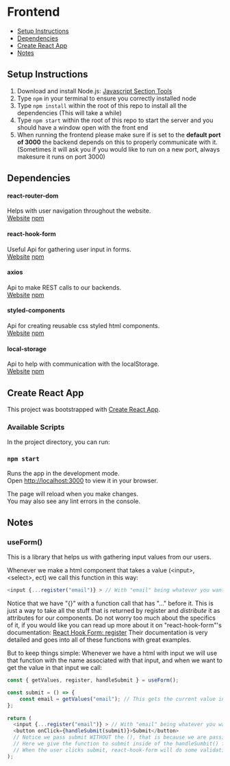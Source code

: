 # Frontend

- [Setup Instructions](#setup-instructions)
- [Dependencies](#dependencies)
- [Create React App](#create-react-app)
- [Notes](#notes)

## Setup Instructions

1. Download and install Node.js: [Javascript Section Tools](https://github.com/klefstad-teaching/CS122B#javascript)
2. Type `npm` in your terminal to ensure you correctly installed node
3. Type `npm install` within the root of this repo to install all the dependencies (This will take a while)
4. Type `npm start` within the root of this repo to start the server and you should have a window open with the front end
5. When running the frontend please make sure if is set to the **default port of 3000** the backend depends on this to properly communicate with it. (Sometimes it will ask you if you would like to run on a new port, always makesure it runs on port 3000)

## Dependencies

#### react-router-dom 
Helps with user navigation throughout the website. \
[Website](https://github.com/remix-run/react-router) [npm](https://www.npmjs.com/package/react-router-dom)

#### react-hook-form
Useful Api for gathering user input in forms. \
[Website](https://react-hook-form.com) [npm](https://www.npmjs.com/package/react-hook-form)

#### axios
Api to make REST calls to our backends. \
[Website](https://axios-http.com/) [npm](https://www.npmjs.com/package/axios)

#### styled-components
Api for creating reusable css styled html components. \
[Website](https://styled-components.com/) [npm](https://www.npmjs.com/package/styled-components)

#### local-storage
Api to help with communication with the localStorage. \
[Website](https://github.com/bevacqua/local-storage) [npm](https://www.npmjs.com/package/local-storage)

## Create React App

This project was bootstrapped with [Create React App](https://github.com/facebook/create-react-app).

### Available Scripts

In the project directory, you can run:

### `npm start`

Runs the app in the development mode.\
Open [http://localhost:3000](http://localhost:3000) to view it in your browser.

The page will reload when you make changes.\
You may also see any lint errors in the console.

## Notes

### useForm()

This is a library that helps us with gathering input values from our users.
 
Whenever we make a html component that takes a value (\<input>, \<select>, ect) we call this function in this way:
 
```javascript
<input {...register("email")} > // With "email" being whatever you want to call the input
```
 
Notice that we have "{}" with a function call that has "..." before it. This is just a way to take all the stuff that is returned by register and *distribute* it as attributes for our components. Do not worry too much about the specifics of it, if you would like you can read up more about it on "react-hook-form"'s documentation:
[React Hook Form: register](https://react-hook-form.com/api/useform/register)
Their documentation is very detailed and goes into all of these functions with great examples. 
  
But to keep things simple: Whenever we have a html with input we will use that function with the name associated with that input, and when we want to get the value in that input we call:

```javascript
const { getValues, register, handleSubmit } = useForm();

const submit = () => {
    const email = getValues("email"); // This gets the current value in the input below
};
  
return (
  <input {...register("email")} > // With "email" being whatever you want to call the input
  <button onClick={handleSubmit(submit)}>Submit</button> 
  // Notice we pass submit WITHOUT the (), that is because we are passing a refrence to it, NOT calling it.
  // Here we give the function to submit inside of the handleSumbit() function
  // When the user clicks submit, react-hook-form will do some validation first, and then call our "submit" function
);
```
